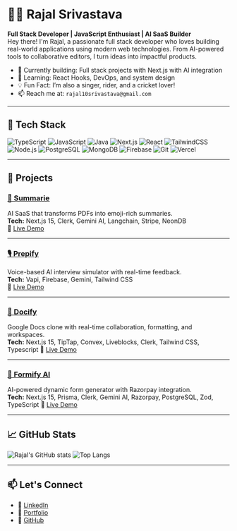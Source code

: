 # 🧑‍💻 Rajal Srivastava

**Full Stack Developer | JavaScript Enthusiast | AI SaaS Builder**  
Hey there! I'm Rajal, a passionate full stack developer who loves building real-world applications using modern web technologies. From AI-powered tools to collaborative editors, I turn ideas into impactful products.

- 🔭 Currently building: Full stack projects with Next.js with AI integration
- 🌱 Learning: React Hooks, DevOps, and system design
- 💡 Fun Fact: I’m also a singer, rider, and a cricket lover!
- 📫 Reach me at: `rajal10srivastava@gmail.com`

---

## 🚀 Tech Stack

![TypeScript](https://img.shields.io/badge/-TypeScript-3178C6?style=flat&logo=typescript&logoColor=white)
![JavaScript](https://img.shields.io/badge/-JavaScript-F7DF1E?style=flat&logo=javascript&logoColor=black)
![Java](https://img.shields.io/badge/-Java-007396?style=flat&logo=java&logoColor=white)
![Next.js](https://img.shields.io/badge/-Next.js-000000?style=flat&logo=next.js)
![React](https://img.shields.io/badge/-React-61DAFB?style=flat&logo=react&logoColor=black)
![TailwindCSS](https://img.shields.io/badge/-TailwindCSS-38B2AC?style=flat&logo=tailwind-css&logoColor=white)
![Node.js](https://img.shields.io/badge/-Node.js-339933?style=flat&logo=node.js&logoColor=white)
![PostgreSQL](https://img.shields.io/badge/-PostgreSQL-4169E1?style=flat&logo=postgresql&logoColor=white)
![MongoDB](https://img.shields.io/badge/-MongoDB-47A248?style=flat&logo=mongodb&logoColor=white)
![Firebase](https://img.shields.io/badge/-Firebase-FFCA28?style=flat&logo=firebase&logoColor=black)
![Git](https://img.shields.io/badge/-Git-F05032?style=flat&logo=git&logoColor=white)
![Vercel](https://img.shields.io/badge/-Vercel-000?style=flat&logo=vercel&logoColor=white)

---

## 💼 Projects

### [📝 Summarie](https://github.com/rajalsrivastava/summarie)  
AI SaaS that transforms PDFs into emoji-rich summaries.  
**Tech:** Next.js 15, Clerk, Gemini AI, Langchain, Stripe, NeonDB  
🔗 [Live Demo](https://summarie.vercel.app/)

---

### [🎙️ Prepify](https://github.com/rajalsrivastava/prepify)  
Voice-based AI interview simulator with real-time feedback.  
**Tech:** Vapi, Firebase, Gemini, Tailwind CSS  
🔗 [Live Demo](https://prepify-ai.vercel.app/)

---

### [📄 Docify](https://github.com/rajalsrivastava/docify)  
Google Docs clone with real-time collaboration, formatting, and workspaces.  
**Tech:** Next.js 15, TipTap, Convex, Liveblocks, Clerk, Tailwind CSS, Typescript
🔗 [Live Demo](https://docify-rajal.vercel.app/)

---

### [🧠 Formify AI](https://github.com/rajalsrivastava/formify.ai)  
AI-powered dynamic form generator with Razorpay integration.  
**Tech:** Next.js 15, Prisma, Clerk, Gemini AI, Razorpay, PostgreSQL, Zod, TypeScript
🔗 [Live Demo](https://formify-rajal.vercel.app/)

---

## 📈 GitHub Stats

![Rajal's GitHub stats](https://github-readme-stats.vercel.app/api?username=rajalsrivastava&show_icons=true&theme=radical)
![Top Langs](https://github-readme-stats.vercel.app/api/top-langs/?username=rajalsrivastava&layout=compact&theme=radical)

---

## 📫 Let's Connect

- 💼 [LinkedIn](https://linkedin.com/in/rajalsrivastava)
- 🧠 [Portfolio](https://rajal.dev)
- 🐙 [GitHub](https://github.com/rajalsrivastava)
